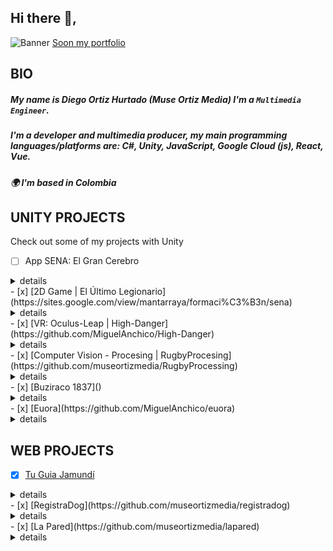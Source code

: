 ## Hi there 👋,
![Banner](https://mir-s3-cdn-cf.behance.net/c4441e6712398ce6e0c401509a520a17/1fa0963f-eb21-4ae0-8e40-61f4d14e914c_rwc_168x4x1996x393x3200.png?h=8e58cb30d5fbec101e3ab8fd62970904 "Welcome to mi profile")
[Soon my portfolio](https://museortizmedia.github.io/)
## BIO

##### My name is **Diego Ortiz Hurtado** (*Muse Ortiz Media*) I'm a `Multimedia Engineer`.
##### I'm a developer and multimedia producer, my main programming languages/platforms are: C#, Unity, JavaScript, Google Cloud (js), React, Vue.
##### 🌍 I'm based in Colombia

## UNITY PROJECTS
Check out some of my projects with Unity
- [ ] App SENA: El Gran Cerebro
 <details> 
  <summary>details</summary>
   2D application with AR to consult the learning results of the CDTI careers and avoid desertion.
</details>
- [x] [2D Game | El Último Legionario](https://sites.google.com/view/mantarraya/formaci%C3%B3n/sena)
<details> 
  <summary>details</summary>
   2D game that fantastically materializes a creative block. Only Finished Game
</details>
- [x] [VR: Oculus-Leap | High-Danger](https://github.com/MiguelAnchico/High-Danger)
<details> 
  <summary>details</summary>
   A 3D VR game where you take control of a high-rise pylon worker.
</details>
- [x] [Computer Vision - Procesing | RugbyProcesing](https://github.com/museortizmedia/RugbyProcessing)
<details> 
  <summary>details</summary>
   2D game where you control a rugby player using an external peripheral by means of computer image processing and a webcam.
</details>
- [x] [Buziraco 1837]()
<details> 
  <summary>details</summary>
   A 3D Horror Game than you are an ancient monk who seeks to seal the Buziraco demon in the mountain by means of 3 crosses.
</details>
- [x] [Euora](https://github.com/MiguelAnchico/euora)
<details> 
  <summary>details</summary>
   Shooting programming, changing weapons and correcting bugs and programming paradigms in the massive community project
</details>

## WEB PROJECTS

- [x] [Tu Guia Jamundí](https://github.com/museortizmedia/tuguiajamundi)
<details> 
  <summary>details</summary>
   Local business guide website with user system and firebase database.
</details>
- [x] [RegistraDog](https://github.com/museortizmedia/registradog)
<details> 
  <summary>details</summary>
   Experimental web and database implementation project using free resources for pet qr-tagging.
</details>
- [x] [La Pared](https://github.com/museortizmedia/lapared)
<details> 
  <summary>details</summary>
   anonymous university confessional.
</details>
